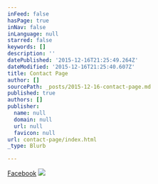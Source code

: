 ```yaml
---
inFeed: false
hasPage: true
inNav: false
inLanguage: null
starred: false
keywords: []
description: ''
datePublished: '2015-12-16T21:25:49.264Z'
dateModified: '2015-12-16T21:25:40.607Z'
title: Contact Page
author: []
sourcePath: _posts/2015-12-16-contact-page.md
published: true
authors: []
publisher:
  name: null
  domain: null
  url: null
  favicon: null
url: contact-page/index.html
_type: Blurb

---
```

[Facebook][0]
![](https://the-grid-user-content.s3-us-west-2.amazonaws.com/f3ec4f58-6f5a-4964-89fc-8748b52ac334.png)

[0]: https://www.facebook.com/CubanCigarInc/